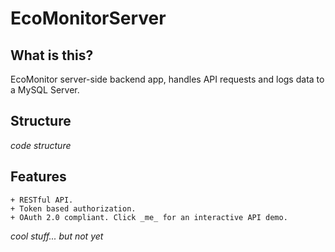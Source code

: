 # EcoMonitorServer

## What is this?

EcoMonitor server-side backend app, handles API requests and logs data to a MySQL Server.

## Structure

*code structure*

## Features

    + RESTful API.
    + Token based authorization.
    + OAuth 2.0 compliant. Click _me_ for an interactive API demo.
*cool stuff... but not yet*
